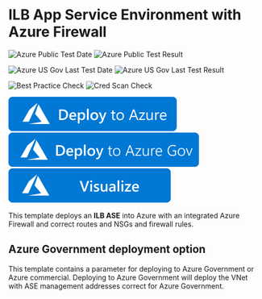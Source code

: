# ILB App Service Environment with Azure Firewall

![Azure Public Test Date](https://azurequickstartsservice.blob.core.windows.net/badges/App-Service-Environment-AzFirewall/PublicLastTestDate.svg)
![Azure Public Test Result](https://azurequickstartsservice.blob.core.windows.net/badges/App-Service-Environment-AzFirewall/PublicDeployment.svg)

![Azure US Gov Last Test Date](https://azurequickstartsservice.blob.core.windows.net/badges/App-Service-Environment-AzFirewall/FairfaxLastTestDate.svg)
![Azure US Gov Last Test Result](https://azurequickstartsservice.blob.core.windows.net/badges/App-Service-Environment-AzFirewall/FairfaxDeployment.svg)

![Best Practice Check](https://azurequickstartsservice.blob.core.windows.net/badges/App-Service-Environment-AzFirewall/BestPracticeResult.svg)
![Cred Scan Check](https://azurequickstartsservice.blob.core.windows.net/badges/App-Service-Environment-AzFirewall/CredScanResult.svg)

[![Deploy To Azure](https://raw.githubusercontent.com/Azure/azure-quickstart-templates/master/1-CONTRIBUTION-GUIDE/images/deploytoazure.svg?sanitize=true)](https://portal.azure.com/#create/Microsoft.Template/uri/https%3A%2F%2Fraw.githubusercontent.com%2FAzure%2Fazure-quickstart-templates%2Fmaster%2FApp-Service-Environment-AzFirewall%2Fazuredeploy.json)  [![Deploy To Azure US Gov](https://raw.githubusercontent.com/Azure/azure-quickstart-templates/master/1-CONTRIBUTION-GUIDE/images/deploytoazuregov.svg?sanitize=true)](https://portal.azure.us/#create/Microsoft.Template/uri/https%3A%2F%2Fraw.githubusercontent.com%2FAzure%2Fazure-quickstart-templates%2Fmaster%2FApp-Service-Environment-AzFirewall%2Fazuredeploy.json)  [![Visualize](https://raw.githubusercontent.com/Azure/azure-quickstart-templates/master/1-CONTRIBUTION-GUIDE/images/visualizebutton.svg?sanitize=true)](http://armviz.io/#/?load=https%3A%2F%2Fraw.githubusercontent.com%2FAzure%2Fazure-quickstart-templates%2Fmaster%2FApp-Service-Environment-AzFirewall%2Fazuredeploy.json)

This template deploys an **ILB ASE** into Azure with an integrated Azure Firewall and correct routes and NSGs and firewall rules.

## Azure Government deployment option

This template contains a parameter for deploying to Azure Government or Azure commercial.  Deploying to Azure Government will deploy the VNet with ASE management addresses correct for Azure Government.
